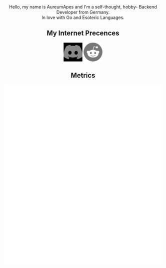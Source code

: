 <div align="center">
Hello, my name is AureumApes and I'm a self-thought, hobby- Backend Developer from Germany.<br>
In love with Go and Esoteric Languages.

My Internet Precences
---------------------
<span>
 <a href="https://discord.com/users/608920482284306434"><img style="filter: invert(100%);-webkit-filter: invert(100%);"height="60" width="60" src="./discord.svg"/></a>
 <a href="https://www.reddit.com/user/AureumApes"><img height="60" width="60" src="./reddit.svg"></a>
</span>

Metrics
-------
![Metrics](./github-metrics.svg)<br>
